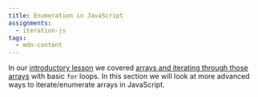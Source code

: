 ```yaml
---
title: Enumeration in JavaScript
assignments:
  - iteration-js
tags:
  - mdn-content
---
```


In our [introductory lesson](/lessons/js-intro) we covered
[arrays and iterating through those arrays](/lessons/js-intro/arrays) with basic
`for` loops. In this section we will look at more advanced ways to
iterate/enumerate arrays in JavaScript.
